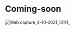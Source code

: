# Coming-soon
![Web capture_4-10-2021_13111_](https://user-images.githubusercontent.com/91049942/135778912-7cc0670b-5f38-4ee5-8c0e-1a077c0a4a5a.jpeg)

